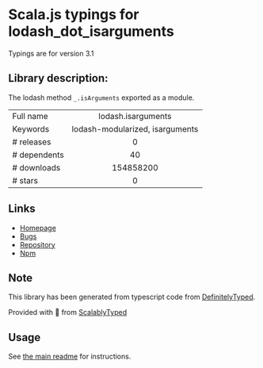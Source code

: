 
# Scala.js typings for lodash_dot_isarguments

Typings are for version 3.1

## Library description:
The lodash method `_.isArguments` exported as a module.

|                    |                 |
| ------------------ | :-------------: |
| Full name          | lodash.isarguments |
| Keywords           | lodash-modularized, isarguments |
| # releases         | 0 |
| # dependents       | 40 |
| # downloads        | 154858200 |
| # stars            | 0 |

## Links
- [Homepage](https://lodash.com/)
- [Bugs](https://github.com/lodash/lodash/issues)
- [Repository](https://github.com/lodash/lodash)
- [Npm](https://www.npmjs.com/package/lodash.isarguments)
    


## Note
This library has been generated from typescript code from [DefinitelyTyped](https://definitelytyped.org).

Provided with :purple_heart: from [ScalablyTyped](https://github.com/oyvindberg/ScalablyTyped)

## Usage
See [the main readme](../../readme.md) for instructions.


